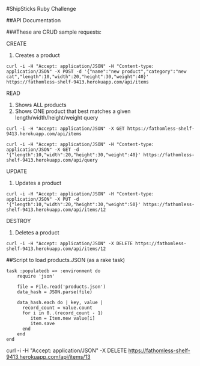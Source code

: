 #ShipSticks Ruby Challenge

##API Documentation

###These are CRUD sample requests:

CREATE

1. Creates a product

```
curl -i -H "Accept: application/JSON" -H "Content-type: application/JSON" -X POST -d '{"name":"new product","category":"new cat","length":10,"width":20,"height":30,"weight":40}' https://fathomless-shelf-9413.herokuapp.com/api/items
```

READ

1. Shows ALL products
2. Shows ONE product that best matches a given length/width/height/weight query

```
curl -i -H "Accept: application/JSON" -X GET https://fathomless-shelf-9413.herokuapp.com/api/items
```

```
curl -i -H "Accept: application/JSON" -H "Content-type: application/JSON" -X GET -d '{"length":10,"width":20,"height":30,"weight":40}' https://fathomless-shelf-9413.herokuapp.com/api/query
```

UPDATE

1. Updates a product
```
curl -i -H "Accept: application/JSON" -H "Content-type: application/JSON" -X PUT -d '{"length":10,"width":20,"height":30,"weight":50}' https://fathomless-shelf-9413.herokuapp.com/api/items/12
```

DESTROY

1. Deletes a product
```
curl -i -H "Accept: application/JSON" -X DELETE https://fathomless-shelf-9413.herokuapp.com/api/items/12
```

##Script to load products.JSON (as a rake task)

```
task :populatedb => :environment do
    require 'json'

    file = File.read('products.json')
    data_hash = JSON.parse(file)

    data_hash.each do | key, value |
      record_count = value.count
      for i in 0..(record_count - 1)
         item = Item.new value[i]
         item.save
      end
    end
end
```
curl -i -H "Accept: application/JSON" -X DELETE https://fathomless-shelf-9413.herokuapp.com/api/items/13
